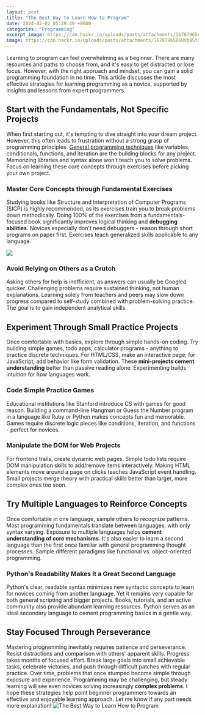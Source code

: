 ```yaml
---
layout: post
title: "The Best Way to Learn How to Program"
date: 2024-02-02 05:29:49 +0000
categories: "Programming"
excerpt_image: https://cdn.hackr.io/uploads/posts/attachments/1678796586UVb4SYXpKq.png
image: https://cdn.hackr.io/uploads/posts/attachments/1678796586UVb4SYXpKq.png
---
```


Learning to program can feel overwhelming as a beginner. There are many resources and paths to choose from, and it's easy to get distracted or lose focus. However, with the right approach and mindset, you can gain a solid programming foundation in no time. This article discusses the most effective strategies for learning programming as a novice, supported by insights and lessons from expert programmers.
## Start with the Fundamentals, Not Specific Projects 
When first starting out, it's tempting to dive straight into your dream project. However, this often leads to frustration without a strong grasp of programming principles. [General programming techniques](https://store.fi.io.vn/chihuahuas-gamer-computer-video-game-lover-gaming-dog-chihuahua-dog) like variables, conditionals, functions, and iteration are the building blocks for any project. Memorizing libraries and syntax alone won't teach you to solve problems. Focus on learning these core concepts through exercises before picking your own project. 
### Master Core Concepts through Fundamental Exercises
Studying books like Structure and Interpretation of Computer Programs (SICP) is highly recommended, as its exercises train you to break problems down methodically. Doing 100% of the exercises from a fundamentals-focused book significantly improves logical thinking and **debugging abilities**. Novices especially don't need debuggers - reason through short programs on paper first. Exercises teach generalized skills applicable to any language.

![](https://i.ytimg.com/vi/bJzb-RuUcMU/maxresdefault.jpg)
### Avoid Relying on Others as a Crutch
Asking others for help is inefficient, as answers can usually be Googled quicker. Challenging problems require sustained thinking, not human explanations. Learning solely from teachers and peers may slow down progress compared to self-study combined with problem-solving practice. The goal is to gain independent analytical skills.
## Experiment Through Small Practice Projects
Once comfortable with basics, explore through simple hands-on coding. Try building simple games, todo apps, calculator programs - anything to practice discrete techniques. For HTML/CSS, make an interactive page; for JavaScript, add behavior like form validation. These **mini-projects cement understanding** better than passive reading alone. Experimenting builds intuition for how languages work.
### Code Simple Practice Games
Educational institutions like Stanford introduce CS with games for good reason. Building a command-line Hangman or Guess the Number program in a language like Ruby or Python makes concepts fun and memorable. Games require discrete logic pieces like conditions, iteration, and functions - perfect for novices. 
### Manipulate the DOM for Web Projects  
For frontend trails, create dynamic web pages. Simple todo lists require DOM manipulation skills to add/remove items interactively. Making HTML elements move around a page on clicks teaches JavaScript event handling. Small projects merge theory with practical skills better than larger, more complex ones too soon.
## Try Multiple Languages to Reinforce Concepts
Once comfortable in one language, sample others to recognize patterns. Most programming fundamentals translate between languages, with only syntax varying. Exposure to multiple languages helps **cement understanding of core mechanisms**. It's also easier to learn a second language than the first once familiar with general programming thought processes. Sample different paradigms like functional vs. object-oriented programming. 
### Python's Readability Makes it a Great Second Language
Python's clear, readable syntax minimizes new syntactic concepts to learn for novices coming from another language. Yet it remains very capable for both general scripting and bigger projects. Books, tutorials, and an active community also provide abundant learning resources. Python serves as an ideal secondary language to cement programming basics in a gentle way.
## Stay Focused Through Perseverance
Mastering programming inevitably requires patience and perseverance. Resist distractions and comparison with others' apparent skills. Progress takes months of focused effort. Break large goals into small achievable tasks, celebrate victories, and push through difficult patches with regular practice. Over time, problems that once stumped become simple through exposure and experience. Programming may be challenging, but steady learning will see even novices solving increasingly **complex problems**.
I hope these strategies help point beginner programmers towards an effective and enjoyable learning approach. Let me know if any part needs more explanation!
![The Best Way to Learn How to Program](https://cdn.hackr.io/uploads/posts/attachments/1678796586UVb4SYXpKq.png)